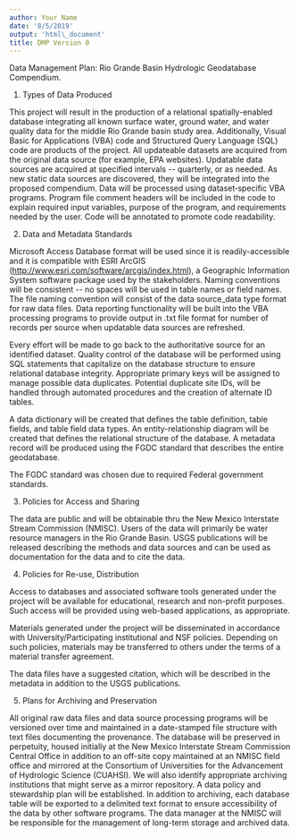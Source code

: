 ```yaml
---
author: Your Name
date: '8/5/2019'
output: 'html\_document'
title: DMP Version 0
---
```


Data Management Plan: Rio Grande Basin Hydrologic Geodatabase
Compendium.

1.  Types of Data Produced

This project will result in the production of a relational
spatially-enabled database integrating all known surface water, ground
water, and water quality data for the middle Rio Grande basin study
area. Additionally, Visual Basic for Applications (VBA) code and
Structured Query Language (SQL) code are products of the project. All
updateable datasets are acquired from the original data source (for
example, EPA websites). Updatable data sources are acquired at specified
intervals -- quarterly, or as needed. As new static data sources are
discovered, they will be integrated into the proposed compendium. Data
will be processed using dataset‐specific VBA programs. Program file
comment headers will be included in the code to explain required input
variables, purpose of the program, and requirements needed by the user.
Code will be annotated to promote code readability.

2.  Data and Metadata Standards

Microsoft Access Database format will be used since it is
readily-accessible and it is compatible with ESRI ArcGIS
(http://www.esri.com/software/arcgis/index.html), a Geographic
Information System software package used by the stakeholders. Naming
conventions will be consistent -- no spaces will be used in table names
or field names. The file naming convention will consist of the data
source\_data type format for raw data files. Data reporting
functionality will be built into the VBA processing programs to provide
output in .txt file format for number of records per source when
updatable data sources are refreshed.

Every effort will be made to go back to the authoritative source for an
identified dataset. Quality control of the database will be performed
using SQL statements that capitalize on the database structure to ensure
relational database integrity. Appropriate primary keys will be assigned
to manage possible data duplicates. Potential duplicate site IDs, will
be handled through automated procedures and the creation of alternate ID
tables.

A data dictionary will be created that defines the table definition,
table fields, and table field data types. An entity-relationship diagram
will be created that defines the relational structure of the database. A
metadata record will be produced using the FGDC standard that describes
the entire geodatabase.

The FGDC standard was chosen due to required Federal government
standards.

3.  Policies for Access and Sharing

The data are public and will be obtainable thru the New Mexico
Interstate Stream Commission (NMISC). Users of the data will primarily
be water resource managers in the Rio Grande Basin. USGS publications
will be released describing the methods and data sources and can be used
as documentation for the data and to cite the data.

4.  Policies for Re-use, Distribution

Access to databases and associated software tools generated under the
project will be available for educational, research and non-profit
purposes. Such access will be provided using web-based applications, as
appropriate.

Materials generated under the project will be disseminated in accordance
with University/Participating institutional and NSF policies. Depending
on such policies, materials may be transferred to others under the terms
of a material transfer agreement.

The data files have a suggested citation, which will be described in the
metadata in addition to the USGS publications.

5.  Plans for Archiving and Preservation

All original raw data files and data source processing programs will be
versioned over time and maintained in a date-stamped file structure with
text files documenting the provenance. The database will be preserved in
perpetuity, housed initially at the New Mexico Interstate Stream
Commission Central Office in addition to an off-site copy maintained at
an NMISC field office and mirrored at the Consortium of Universities for
the Advancement of Hydrologic Science (CUAHSI). We will also identify
appropriate archiving institutions that might serve as a mirror
repository. A data policy and stewardship plan will be established. In
addition to archiving, each database table will be exported to a
delimited text format to ensure accessibility of the data by other
software programs. The data manager at the NMISC will be responsible for
the management of long-term storage and archived data.
